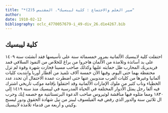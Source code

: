 ```yaml
---
title: "*سير العلم والاجتماع : كلية ليبسيك*. المقتبس 5(2)"
author: 
date: 1910-02-12
bibliography: oclc_4770057679-i_49-div_26.d1e4267.bib
---
```




##  كلية ليبسيك 


 احتفلت كلية لايبسيك الألمانية بمرور  خمسمائة  سنة على تأسيسها فقد أنشئت سنة  ١٤٠٩  على يد أساتذة وتلامذة من الألمان هاجروا من براغ للخلاص من النفوذ السلافي فمد فريديريك المحارب ظل حمايته عليها وكذلك صاحب مسينا فحازت شهرة وقوة لم تزل محتفظة بهما حتى اليوم. وفيها الآن  خمسة آلاف  تلميذ من أقطار أوربا وانتدبت كليات ألمانيا وغيرها من كليات الغرب مندوبين عنها حتى اضطرت عمدة الاحتفال أن تحدد عدد الخطباء وناب كثير من ملوك الإمارات الألمانية وقد احتفلوا بإقامة موكب تاريخي اشترك فيه ألفا رجل يمثل الأدوار المختلفة في الحياة المدرسية في ليبسيك منذ سنة  ١٤١٩  إلى  ١٨٣٠  ومما مثلوه فيها مناقشة  لوثيروس  صاحب الدعوة البرتستانتية مع خصمه إيك وحرب ال  ثلاثين  سنة والدور الذي رفض فيه الفيلسوف ليبنز من نيل شهادة الحقوق ودور ليسنج وكيتي و  أربعة  من قدماء تلامذة لايبسيك. 
